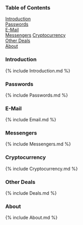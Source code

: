 ### Table of Contents  
[Introduction](#introduction)  
[Passwords](#passwords)  
[E-Mail](#e-mail)  
[Messengers](#messengers)
[Cryptocurrency](#cryptocurrency)  
[Other Deals](#other-deals)    
[About](#about)  

### Introduction

{% include Introduction.md %}

### Passwords

{% include Passwords.md %}

### E-Mail

{% include Email.md %}

### Messengers

{% include Messengers.md %}

### Cryptocurrency

{% include Cryptocurrency.md %}

### Other Deals

{% include Deals.md %}

### About

{% include About.md %}

